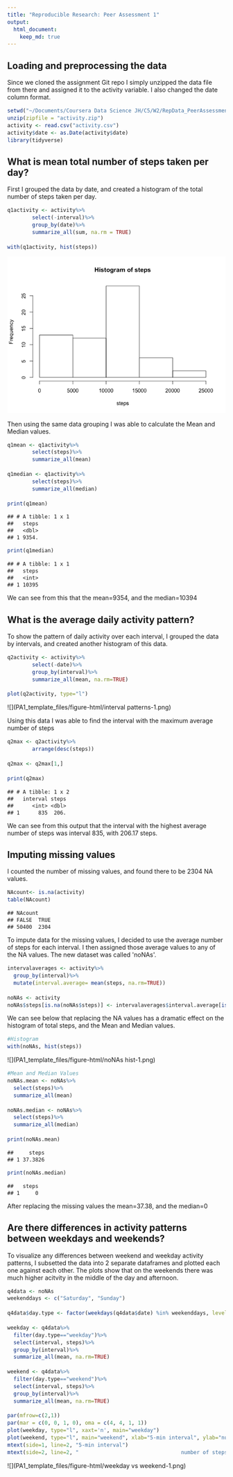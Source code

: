 ```yaml
---
title: "Reproducible Research: Peer Assessment 1"
output: 
  html_document:
    keep_md: true
---
```



## Loading and preprocessing the data
Since we cloned the assignment Git repo I simply unzipped the data file from there
and assigned it to the activity variable. I also changed the date column format.

```r
setwd("~/Documents/Coursera Data Science JH/C5/W2/RepData_PeerAssessment1")
unzip(zipfile = "activity.zip")
activity <- read.csv("activity.csv")
activity$date <- as.Date(activity$date)
library(tidyverse)
```

## What is mean total number of steps taken per day?
First I grouped the data by date, and created a histogram of the total number of 
steps taken per day.

```r
q1activity <- activity%>%
        select(-interval)%>%
        group_by(date)%>%
        summarize_all(sum, na.rm = TRUE)

with(q1activity, hist(steps))
```

![](PA1_template_files/figure-html/q1hist-1.png)<!-- -->

Then using the same data grouping I was able to calculate the Mean and Median values.

```r
q1mean <- q1activity%>%
        select(steps)%>%
        summarize_all(mean)

q1median <- q1activity%>%
        select(steps)%>%
        summarize_all(median)

print(q1mean)
```

```
## # A tibble: 1 x 1
##   steps
##   <dbl>
## 1 9354.
```

```r
print(q1median)
```

```
## # A tibble: 1 x 1
##   steps
##   <int>
## 1 10395
```
We can see from this that the mean=9354, and the median=10394

## What is the average daily activity pattern?
To show the pattern of daily activity over each interval, I grouped the data by 
intervals, and created another histogram of this data.  

```r
q2activity <- activity%>%
        select(-date)%>%
        group_by(interval)%>%
        summarize_all(mean, na.rm=TRUE)

plot(q2activity, type="l")
```

![](PA1_template_files/figure-html/interval patterns-1.png)<!-- -->
  
Using this data I was able to find the interval with the maximum average number of steps  

```r
q2max <- q2activity%>%
        arrange(desc(steps))
      
q2max <- q2max[1,]

print(q2max)
```

```
## # A tibble: 1 x 2
##   interval steps
##      <int> <dbl>
## 1      835  206.
```
  We can see from this output that the interval with the highest average number of steps was interval 835, with 206.17 steps.
  
## Imputing missing values
I counted the number of missing values, and found there to be 2304 NA values.

```r
NAcount<- is.na(activity)
table(NAcount)
```

```
## NAcount
## FALSE  TRUE 
## 50400  2304
```
To impute data for the missing values, I decided to use the average number of steps for each interval. I then assigned those average values to any of the NA values. The new dataset was called 'noNAs'.

```r
intervalaverages <- activity%>%
  group_by(interval)%>%
  mutate(interval.average= mean(steps, na.rm=TRUE))

noNAs <- activity
noNAs$steps[is.na(noNAs$steps)] <- intervalaverages$interval.average[is.na(intervalaverages$steps)]
```
We can see below that replacing the NA values has a dramatic effect on the histogram 
of total steps, and the Mean and Median values.

```r
#Histogram
with(noNAs, hist(steps))
```

![](PA1_template_files/figure-html/noNAs hist-1.png)<!-- -->

```r
#Mean and Median Values
noNAs.mean <- noNAs%>%
  select(steps)%>%
  summarize_all(mean)

noNAs.median <- noNAs%>%
  select(steps)%>%
  summarize_all(median)

print(noNAs.mean)
```

```
##     steps
## 1 37.3826
```

```r
print(noNAs.median)
```

```
##   steps
## 1     0
```
After replacing the missing values the mean=37.38, and the median=0
## Are there differences in activity patterns between weekdays and weekends?
To visualize any differences between weekend and weekday activity patterns, I subsetted the data 
into 2 separate dataframes and plotted each one against each other. The plots show that 
on the weekends there was much higher acitvity in the middle of the day and afternoon.

```r
q4data <- noNAs
weekenddays <- c("Saturday", "Sunday")

q4data$day.type <- factor(weekdays(q4data$date) %in% weekenddays, levels = c(FALSE, TRUE), labels=c("weekday", "weekend"))

weekday <- q4data%>%
  filter(day.type=="weekday")%>%
  select(interval, steps)%>%
  group_by(interval)%>%
  summarize_all(mean, na.rm=TRUE)

weekend <- q4data%>%
  filter(day.type=="weekend")%>%
  select(interval, steps)%>%
  group_by(interval)%>%
  summarize_all(mean, na.rm=TRUE)

par(mfrow=c(2,1))
par(mar = c(0, 0, 1, 0), oma = c(4, 4, 1, 1))
plot(weekday, type="l", xaxt='n', main="weekday")
plot(weekend, type="l", main="weekend", xlab="5-min interval", ylab="number of steps")
mtext(side=1, line=2, "5-min interval")
mtext(side=2, line=2, "                                 number of steps")
```

![](PA1_template_files/figure-html/weekday vs weekend-1.png)<!-- -->
